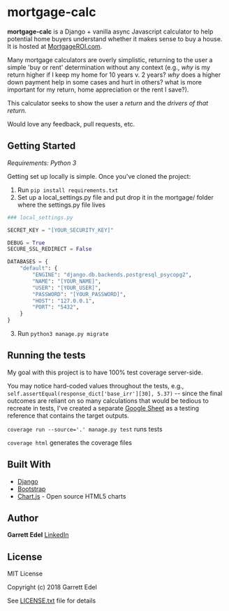 # mortgage-calc

**mortgage-calc** is a Django + vanilla async Javascript calculator to help potential home buyers understand whether it makes sense to buy a house. It is hosted at [MortgageROI.com](https://www.mortgageroi.com). 

Many mortgage calculators are overly simplistic, returning to the user a simple 'buy or rent' determination without any context (e.g., *why* is my return higher if I keep my home for 10 years v. 2 years? *why* does a higher down payment help in some cases and hurt in others? what is more important for my return, home appreciation or the rent I save?).

This calculator seeks to show the user a *return* and the *drivers of that return.*

Would love any feedback, pull requests, etc.

## Getting Started

*Requirements: Python 3*

Getting set up locally is simple. Once you've cloned the project: 

1) Run `pip install requirements.txt`
2) Set up a local_settings.py file and put drop it in the mortgage/ folder where the settings.py file lives

```python
### local_settings.py

SECRET_KEY = "[YOUR_SECURITY_KEY]"

DEBUG = True
SECURE_SSL_REDIRECT = False

DATABASES = {
    "default": {
        "ENGINE": "django.db.backends.postgresql_psycopg2",
        "NAME": "[YOUR_NAME]",
        "USER": "[YOUR_USER]",
        "PASSWORD": "[YOUR_PASSWORD]",
        "HOST": "127.0.0.1",
        "PORT": "5432",
    }
}
```

3) Run `python3 manage.py migrate`

## Running the tests

My goal with this project is to have 100% test coverage server-side.

You may notice hard-coded values throughout the tests, e.g., `self.assertEqual(response_dict['base_irr'][30], 5.37)` -- since the final outcomes are reliant on so many calculations that would be tedious to recreate in tests, I've created a separate [Google Sheet](https://drive.google.com/open?id=1j4b3ZiP2LsMpawOkTHDcCzCRLOuV2KtaUuEGtLwS4E0) as a testing reference that contains the target outputs.

`coverage run --source='.' manage.py test` runs tests

`coverage html` generates the coverage files

## Built With

* [Django](https://www.djangoproject.com/)
* [Bootstrap](https://getbootstrap.com/)
* [Chart.js](https://www.chartjs.org/) - Open source HTML5 charts


## Author

**Garrett Edel**
[LinkedIn](https://www.linkedin.com/in/garrettedel/)

## License

MIT License

Copyright (c) 2018 Garrett Edel

See [LICENSE.txt](LICENSE.txt) file for details
